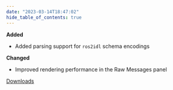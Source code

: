 ```yaml
---
date: "2023-03-14T18:47:02"
hide_table_of_contents: true
---
```


**Added**

- Added parsing support for `ros2idl` schema encodings

**Changed**

- Improved rendering performance in the Raw Messages panel

[Downloads](https://github.com/foxglove/studio/releases/tag/v1.44.0)
